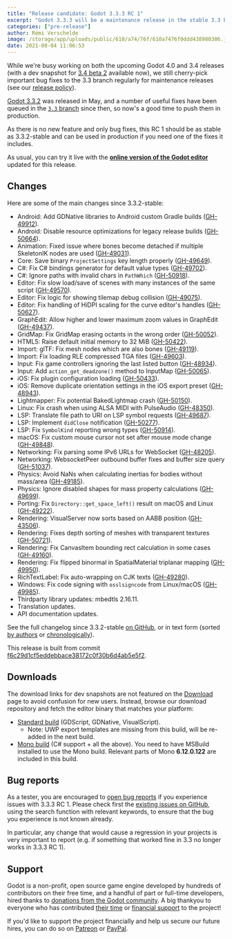 ```yaml
---
title: "Release candidate: Godot 3.3.3 RC 1"
excerpt: "Godot 3.3.3 will be a maintenance release in the stable 3.3 branch, providing various bug fixes while preserving compatibility for existing Godot 3.3 projects. This first release candidate aims at validating those fixes and ensuring that the update will be regression free."
categories: ["pre-release"]
author: Rémi Verschelde
image: /storage/app/uploads/public/610/a74/76f/610a7476f0ddd438980306.jpg
date: 2021-08-04 11:06:53
---
```


While we're busy working on both the upcoming Godot 4.0 and 3.4 releases (with a dev snapshot for [3.4 beta 2](/article/dev-snapshot-godot-3-4-beta-2) available now), we still cherry-pick important bug fixes to the 3.3 branch regularly for maintenance releases (see our [release policy](https://docs.godotengine.org/en/3.3/about/release_policy.html)).

[Godot 3.3.2](/article/maintenance-release-godot-3-3-2) was released in May, and a number of useful fixes have been queued in the [`3.3` branch](https://github.com/godotengine/godot/tree/3.3) since then, so now's a good time to push them in production.

As there is no new feature and only bug fixes, this RC 1 should be as stable as 3.3.2-stable and can be used in production if you need one of the fixes it includes.

As usual, you can try it live with the [**online version of the Godot editor**](https://editor.godotengine.org/3.3.3.rc1/godot.tools.html) updated for this release.

## Changes

Here are some of the main changes since 3.3.2-stable:

- Android: Add GDNative libraries to Android custom Gradle builds ([GH-49912](https://github.com/godotengine/godot/pull/49912)).
- Android: Disable resource optimizations for legacy release builds ([GH-50664](https://github.com/godotengine/godot/pull/50664)).
- Animation: Fixed issue where bones become detached if multiple SkeletonIK nodes are used ([GH-49031](https://github.com/godotengine/godot/pull/49031)).
- Core: Save binary `ProjectSettings` key length properly ([GH-49649](https://github.com/godotengine/godot/pull/49649)).
- C#: Fix C# bindings generator for default value types ([GH-49702](https://github.com/godotengine/godot/pull/49702)).
- C#: Ignore paths with invalid chars in `PathWhich` ([GH-50918](https://github.com/godotengine/godot/pull/50918)).
- Editor: Fix slow load/save of scenes with many instances of the same script ([GH-49570](https://github.com/godotengine/godot/pull/49570)).
- Editor: Fix logic for showing tilemap debug collision ([GH-49075](https://github.com/godotengine/godot/pull/49075)).
- Editor: Fix handling of HiDPI scaling for the curve editor's handles ([GH-50627](https://github.com/godotengine/godot/pull/50627)).
- GraphEdit: Allow higher and lower maximum zoom values in GraphEdit ([GH-49437](https://github.com/godotengine/godot/pull/49437)).
- GridMap: Fix GridMap erasing octants in the wrong order ([GH-50052](https://github.com/godotengine/godot/pull/50052)).
- HTML5: Raise default initial memory to 32 MiB ([GH-50422](https://github.com/godotengine/godot/pull/50422)).
- Import: glTF: Fix mesh nodes which are also bones ([GH-49119](https://github.com/godotengine/godot/pull/49119)).
- Import: Fix loading RLE compressed TGA files ([GH-49603](https://github.com/godotengine/godot/pull/49603)).
- Input: Fix game controllers ignoring the last listed button ([GH-48934](https://github.com/godotengine/godot/pull/48934)).
- Input: Add `action_get_deadzone()` method to InputMap ([GH-50065](https://github.com/godotengine/godot/pull/50065)).
- iOS: Fix plugin configuration loading ([GH-50433](https://github.com/godotengine/godot/pull/50433)).
- iOS: Remove duplicate orientation settings in the iOS export preset ([GH-48943](https://github.com/godotengine/godot/pull/48943)).
- Lightmapper: Fix potential BakedLightmap crash ([GH-50150](https://github.com/godotengine/godot/pull/50150)).
- Linux: Fix crash when using ALSA MIDI with PulseAudio ([GH-48350](https://github.com/godotengine/godot/pull/48350)).
- LSP: Translate file path to URI on LSP symbol requests ([GH-49687](https://github.com/godotengine/godot/pull/49687)).
- LSP: Implement `didClose` notification ([GH-50277](https://github.com/godotengine/godot/pull/50277)).
- LSP: Fix `SymbolKind` reporting wrong types ([GH-50914](https://github.com/godotengine/godot/pull/50914)).
- macOS: Fix custom mouse cursor not set after mouse mode change ([GH-49848](https://github.com/godotengine/godot/pull/49848)).
- Networking: Fix parsing some IPv6 URLs for WebSocket ([GH-48205](https://github.com/godotengine/godot/pull/48205)).
- Networking: WebsocketPeer outbound buffer fixes and buffer size query ([GH-51037](https://github.com/godotengine/godot/pull/51037)).
- Physics: Avoid NaNs when calculating inertias for bodies without mass/area ([GH-49185](https://github.com/godotengine/godot/pull/49185)).
- Physics: Ignore disabled shapes for mass property calculations ([GH-49699](https://github.com/godotengine/godot/pull/49699)).
- Porting: Fix `Directory::get_space_left()` result on macOS and Linux ([GH-49222](https://github.com/godotengine/godot/pull/49222)).
- Rendering: VisualServer now sorts based on AABB position ([GH-43506](https://github.com/godotengine/godot/pull/43506)).
- Rendering: Fixes depth sorting of meshes with transparent textures ([GH-50721](https://github.com/godotengine/godot/pull/50721)).
- Rendering: Fix CanvasItem bounding rect calculation in some cases ([GH-49160](https://github.com/godotengine/godot/pull/49160)).
- Rendering: Fix flipped binormal in SpatialMaterial triplanar mapping ([GH-49950](https://github.com/godotengine/godot/pull/49950)).
- RichTextLabel: Fix auto-wrapping on CJK texts ([GH-49280](https://github.com/godotengine/godot/pull/49280)).
- Windows: Fix code signing with `osslsigncode` from Linux/macOS ([GH-49985](https://github.com/godotengine/godot/pull/49985)).
- Thirdparty library updates: mbedtls 2.16.11.
- Translation updates.
- API documentation updates.

See the full changelog since 3.3.2-stable [on GitHub](https://github.com/godotengine/godot/compare/3.3.2-stable...dec840452d5986ec8099b92ebabf454757da8b04), or in text form (sorted [by authors](https://downloads.tuxfamily.org/godotengine/3.3.3/rc1/Godot_v3.3.3-rc1_changelog_authors.txt) or [chronologically](https://downloads.tuxfamily.org/godotengine/3.3.3/rc1/Godot_v3.3.3-rc1_changelog_chrono.txt)).

This release is built from commit [f6c29d1cf5eddebbace38172c0f30b6d4ab5e5f2](https://github.com/godotengine/godot/commit/f6c29d1cf5eddebbace38172c0f30b6d4ab5e5f2).

## Downloads

The download links for dev snapshots are not featured on the [Download](/download) page to avoid confusion for new users. Instead, browse our download repository and fetch the editor binary that matches your platform:

- [Standard build](https://downloads.tuxfamily.org/godotengine/3.3.3/rc1/) (GDScript, GDNative, VisualScript).
  * Note: UWP export templates are missing from this build, will be re-added in the next build.
- [Mono build](https://downloads.tuxfamily.org/godotengine/3.3.3/rc1/mono/) (C# support + all the above). You need to have MSBuild installed to use the Mono build. Relevant parts of Mono **6.12.0.122** are included in this build.

## Bug reports

As a tester, you are encouraged to [open bug reports](https://github.com/godotengine/godot/issues) if you experience issues with 3.3.3 RC 1. Please check first the [existing issues on GitHub](https://github.com/godotengine/godot/issues), using the search function with relevant keywords, to ensure that the bug you experience is not known already.

In particular, any change that would cause a regression in your projects is very important to report (e.g. if something that worked fine in 3.3 no longer works in 3.3.3 RC 1).

## Support

Godot is a non-profit, open source game engine developed by hundreds of contributors on their free time, and a handful of part or full-time developers, hired thanks to [donations from the Godot community](/donate). A big thankyou to everyone who has contributed [their time](https://github.com/godotengine/godot/blob/master/AUTHORS.md) or [financial support](https://github.com/godotengine/godot/blob/master/DONORS.md) to the project!

If you'd like to support the project financially and help us secure our future hires, you can do so on [Patreon](https://www.patreon.com/godotengine) or [PayPal](/donate).
